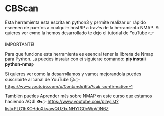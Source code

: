 # CBScan

Esta herramienta esta escrita en python3 y permite realizar un rápido esceneo de puertos a cualquier host/IP a través de la herramienta NMAP. Si quieres ver como la hemos desarrollado te dejo el tutorial de YouTube 👉

IMPORTANTE!

Para que funcione esta herramienta es esencial tener la librería de Nmap para Python. La puedes instalar con el siguiente comando: **pip install python-nmap**

Si quieres ver como la desarrollamos y vamos mejorandola puedes suscribirte al canal de YouTube 😏👉 https://www.youtube.com/c/ContandoBits?sub_confirmation=1

También puedes Aprender más sobre NMAP en este curso que estamos haciendo AQUÍ 👁👉 https://www.youtube.com/playlist?list=PLG1hKOHdoXkvawQUZbuNHYfG0cWpV0N6Z

